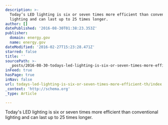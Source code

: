 ```yaml
---
description: >-
  Today’s LED lighting is six or seven times more efficient than conventional
  lighting and can last up to 25 times longer.
author: []
datePublished: '2016-08-30T01:38:23.353Z'
publisher:
  domain: energy.gov
  name: energy.gov
dateModified: '2016-02-27T15:23:28.471Z'
starred: false
title: ''
sourcePath: >-
  _posts/2016-08-30-todays-led-lighting-is-six-or-seven-times-more-efficient-th.md
inFeed: true
hasPage: true
inNav: false
url: todays-led-lighting-is-six-or-seven-times-more-efficient-th/index.html
_context: 'http://schema.org'
_type: Article

---
```

Today's LED lighting is six or seven times more efficient than conventional lighting and can last up to 25 times longer.